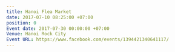 ```yaml
---
title: Hanoi Flea Market
date: 2017-07-10 08:25:00 +07:00
position: 0
Event date: 2017-07-30 00:00:00 +07:00
Venue: Hanoi Rock City
Event URL: https://www.facebook.com/events/1394421340641117/
---
```


